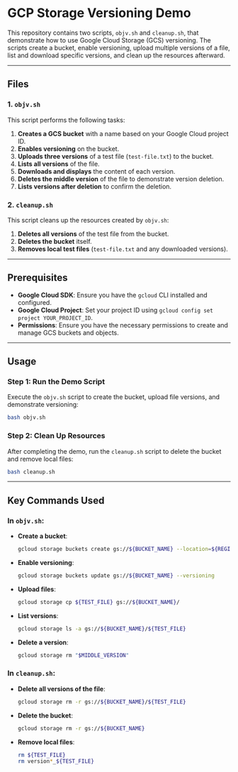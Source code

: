 # GCP Storage Versioning Demo

This repository contains two scripts, `objv.sh` and `cleanup.sh`, that demonstrate how to use Google Cloud Storage (GCS) versioning. The scripts create a bucket, enable versioning, upload multiple versions of a file, list and download specific versions, and clean up the resources afterward.

---

## Files

### 1. `objv.sh`
This script performs the following tasks:
1. **Creates a GCS bucket** with a name based on your Google Cloud project ID.
2. **Enables versioning** on the bucket.
3. **Uploads three versions** of a test file (`test-file.txt`) to the bucket.
4. **Lists all versions** of the file.
5. **Downloads and displays** the content of each version.
6. **Deletes the middle version** of the file to demonstrate version deletion.
7. **Lists versions after deletion** to confirm the deletion.

### 2. `cleanup.sh`
This script cleans up the resources created by `objv.sh`:
1. **Deletes all versions** of the test file from the bucket.
2. **Deletes the bucket** itself.
3. **Removes local test files** (`test-file.txt` and any downloaded versions).

---

## Prerequisites

- **Google Cloud SDK**: Ensure you have the `gcloud` CLI installed and configured.
- **Google Cloud Project**: Set your project ID using `gcloud config set project YOUR_PROJECT_ID`.
- **Permissions**: Ensure you have the necessary permissions to create and manage GCS buckets and objects.

---

## Usage

### Step 1: Run the Demo Script
Execute the `objv.sh` script to create the bucket, upload file versions, and demonstrate versioning:
```bash
bash objv.sh
```

### Step 2: Clean Up Resources
After completing the demo, run the `cleanup.sh` script to delete the bucket and remove local files:
```bash
bash cleanup.sh
```

---

## Key Commands Used

### In `objv.sh`:
- **Create a bucket**:
  ```bash
  gcloud storage buckets create gs://${BUCKET_NAME} --location=${REGION} --uniform-bucket-level-access
  ```
- **Enable versioning**:
  ```bash
  gcloud storage buckets update gs://${BUCKET_NAME} --versioning
  ```
- **Upload files**:
  ```bash
  gcloud storage cp ${TEST_FILE} gs://${BUCKET_NAME}/
  ```
- **List versions**:
  ```bash
  gcloud storage ls -a gs://${BUCKET_NAME}/${TEST_FILE}
  ```
- **Delete a version**:
  ```bash
  gcloud storage rm "$MIDDLE_VERSION"
  ```

### In `cleanup.sh`:
- **Delete all versions of the file**:
  ```bash
  gcloud storage rm -r gs://${BUCKET_NAME}/${TEST_FILE}
  ```
- **Delete the bucket**:
  ```bash
  gcloud storage rm -r gs://${BUCKET_NAME}
  ```
- **Remove local files**:
  ```bash
  rm ${TEST_FILE}
  rm version*_${TEST_FILE}
  ```

